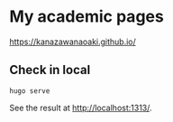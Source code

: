 # My academic pages

https://kanazawanaoaki.github.io/

## Check in local
```
hugo serve
```
See the result at [http://localhost:1313/](http://localhost:1313/).
